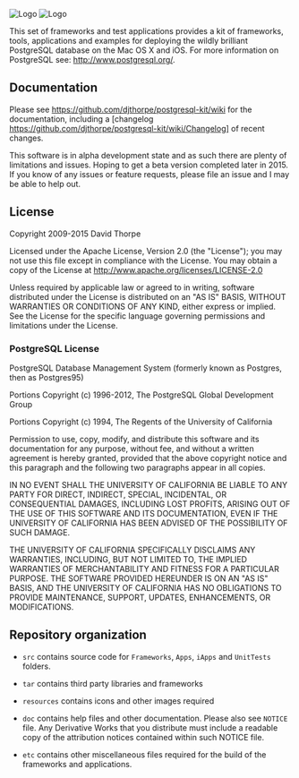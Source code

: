 
![Logo](https://raw.github.com/djthorpe/postgresql-kit/master/resources/elephant-64.png)
![Logo](https://raw.github.com/djthorpe/postgresql-kit/master/resources/strapline-200x40.png)

This set of frameworks and test applications provides a kit of frameworks, tools,
applications and examples for deploying the wildly brilliant PostgreSQL database on 
the Mac OS X and iOS. For more information on PostgreSQL see: http://www.postgresql.org/.

## Documentation

Please see https://github.com/djthorpe/postgresql-kit/wiki for the documentation,
including a [changelog https://github.com/djthorpe/postgresql-kit/wiki/Changelog] of recent changes.

This software is in alpha development state and as such there are plenty of limitations
and issues. Hoping to get a beta version completed later in 2015. If you know of any 
issues or feature requests, please file an issue and I may be able to help out.

## License

Copyright 2009-2015 David Thorpe

Licensed under the Apache License, Version 2.0 (the "License"); you may not use this 
file except in compliance with the License. You may obtain a copy of the License at
http://www.apache.org/licenses/LICENSE-2.0

Unless required by applicable law or agreed to in writing, software distributed under
the License is distributed on an "AS IS" BASIS, WITHOUT WARRANTIES OR CONDITIONS OF
ANY KIND, either express or implied. See the License for the specific language governing
permissions and limitations under the License.

### PostgreSQL License

PostgreSQL Database Management System
(formerly known as Postgres, then as Postgres95)

Portions Copyright (c) 1996-2012, The PostgreSQL Global Development Group

Portions Copyright (c) 1994, The Regents of the University of California

Permission to use, copy, modify, and distribute this software and its documentation for any purpose, without
fee, and without a written agreement is hereby granted, provided that the above copyright notice and this 
paragraph and the following two paragraphs appear in all copies.

IN NO EVENT SHALL THE UNIVERSITY OF CALIFORNIA BE LIABLE TO ANY PARTY FOR DIRECT, INDIRECT, SPECIAL, INCIDENTAL, OR CONSEQUENTIAL DAMAGES, INCLUDING LOST PROFITS, ARISING OUT OF THE USE OF THIS SOFTWARE AND ITS DOCUMENTATION, EVEN IF THE UNIVERSITY OF CALIFORNIA HAS BEEN ADVISED OF THE POSSIBILITY OF SUCH DAMAGE.

THE UNIVERSITY OF CALIFORNIA SPECIFICALLY DISCLAIMS ANY WARRANTIES, INCLUDING, BUT NOT LIMITED TO, THE IMPLIED WARRANTIES OF MERCHANTABILITY AND FITNESS FOR A PARTICULAR PURPOSE. THE SOFTWARE PROVIDED HEREUNDER IS ON AN "AS IS" BASIS, AND THE UNIVERSITY OF CALIFORNIA HAS NO OBLIGATIONS TO PROVIDE MAINTENANCE, SUPPORT, UPDATES, ENHANCEMENTS, OR MODIFICATIONS.


## Repository organization

  * `src` contains source code for `Frameworks`, `Apps`, `iApps` and `UnitTests` folders.
  
  * `tar` contains third party libraries and frameworks

  * `resources` contains icons and other images required
  
  * `doc` contains help files and other documentation. Please also see `NOTICE` file.
    Any Derivative Works that you distribute must include a readable copy of the
    attribution notices contained within such NOTICE file.

  * `etc` contains other miscellaneous files required for the build of the frameworks and
    applications.
    
